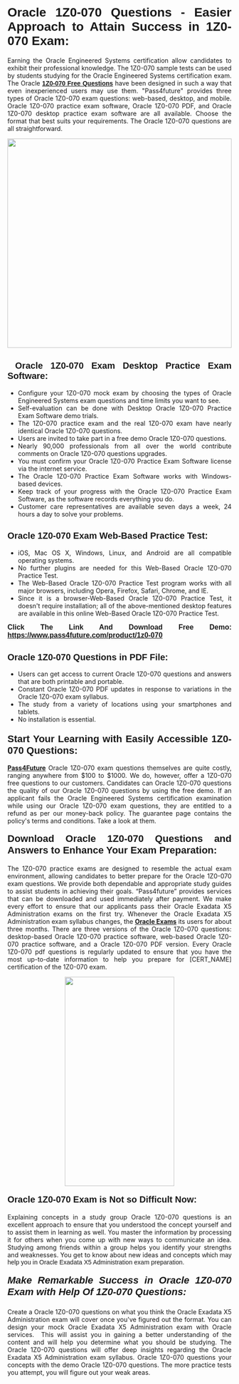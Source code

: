 <h1 style="text-align: justify;"><span style="font-family:Tahoma,Geneva,sans-serif;"><strong>Oracle 1Z0-070 Questions - Easier Approach to Attain Success in 1Z0-070 Exam:</strong></span></h1>

<p style="text-align: justify;">Earning the Oracle Engineered Systems certification allow candidates to exhibit their professional knowledge. The 1Z0-070 sample tests can be used by students studying for the Oracle Engineered Systems certification exam. The Oracle <a href="https://www.pass4future.com/questions/oracle/1z0-070" target="_blank"><span style="font-family:Tahoma,Geneva,sans-serif;"><strong>1Z0-070 Free Questions</strong></span></a> have been designed in such a way that even inexperienced users may use them. "Pass4future" provides three types of Oracle 1Z0-070 exam questions: web-based, desktop, and mobile. Oracle 1Z0-070 practice exam software, Oracle 1Z0-070 PDF, and Oracle 1Z0-070 desktop practice exam software are all available. Choose the format that best suits your requirements. The Oracle 1Z0-070 questions are all straightforward.</p>

<p style="text-align: justify;"><a href="https://www.pass4future.com/product/1z0-070" target="_blank"><img alt="" src="https://lh3.googleusercontent.com/pw/AM-JKLU5_aushiRQbaoUdVonD_1om6esFnUm_j21jdeI1V3aesz_ETcO2Y8QVj0ZamD1vJ__MzXKNoh3XzzrDTXgudBuMwEatvdphNwcixeZDIncATvFdVanIchOfqVuIJHbWkG03KYMH2pwXnb7WaAnvI3g=w1366-h490-no?authuser=0" style="width: 100%; height: 470px;" /></a></p>

<h2 style="text-align: justify;"><strong><span style="font-family:Tahoma,Geneva,sans-serif;"><span style="font-size:20px;"> Oracle 1Z0-070 Exam Desktop Practice Exam Software:</span></span></strong></h2>

<ul>
	<li style="text-align: justify;">Configure your 1Z0-070 mock exam by choosing the types of Oracle Engineered Systems exam questions and time limits you want to see.</li>
	<li style="text-align: justify;">Self-evaluation can be done with Desktop Oracle 1Z0-070 Practice Exam Software demo trials.</li>
	<li style="text-align: justify;">The 1Z0-070 practice exam and the real 1Z0-070 exam have nearly identical Oracle 1Z0-070 questions.</li>
	<li style="text-align: justify;">Users are invited to take part in a free demo Oracle 1Z0-070 questions.</li>
	<li style="text-align: justify;">Nearly 90,000 professionals from all over the world contribute comments on Oracle 1Z0-070 questions upgrades.</li>
	<li style="text-align: justify;">You must confirm your Oracle 1Z0-070 Practice Exam Software license via the internet service.</li>
	<li style="text-align: justify;">The Oracle 1Z0-070 Practice Exam Software works with Windows-based devices.</li>
	<li style="text-align: justify;">Keep track of your progress with the Oracle 1Z0-070 Practice Exam Software, as the software records everything you do.</li>
	<li style="text-align: justify;">Customer care representatives are available seven days a week, 24 hours a day to solve your problems.</li>
</ul>

<h2 style="text-align: justify;"><span style="font-family:Tahoma,Geneva,sans-serif;"><strong><span style="font-size:20px;">Oracle 1Z0-070 Exam Web-Based Practice Test:</span></strong></span></h2>

<ul>
	<li style="text-align: justify;">iOS, Mac OS X, Windows, Linux, and Android are all compatible operating systems.</li>
	<li style="text-align: justify;">No further plugins are needed for this Web-Based Oracle 1Z0-070 Practice Test.</li>
	<li style="text-align: justify;">The Web-Based Oracle 1Z0-070 Practice Test program works with all major browsers, including Opera, Firefox, Safari, Chrome, and IE.</li>
	<li style="text-align: justify;">Since it is a browser-Web-Based Oracle 1Z0-070 Practice Test, it doesn't require installation; all of the above-mentioned desktop features are available in this online Web-Based Oracle 1Z0-070 Practice Test.</li>
</ul>

<p style="text-align: justify;"><span style="font-family:Tahoma,Geneva,sans-serif;"><span style="font-size:16px;"><strong>Click The Link And Download Free Demo:</strong></span></span> <a href="https://www.pass4future.com/product/1z0-070" target="_blank"><span style="font-family:Tahoma,Geneva,sans-serif;"><span style="font-size:16px;"><strong>https://www.pass4future.com/product/1z0-070</strong></span></span></a></p>

<h2 style="text-align: justify;"><strong><span style="font-family:Tahoma,Geneva,sans-serif;"><span style="font-size:20px;">Oracle 1Z0-070 Questions in PDF File:</span></span></strong></h2>

<ul>
	<li style="text-align: justify;">Users can get access to current Oracle 1Z0-070 questions and answers that are both printable and portable.</li>
	<li style="text-align: justify;">Constant Oracle 1Z0-070 PDF updates in response to variations in the Oracle 1Z0-070 exam syllabus.</li>
	<li style="text-align: justify;">The study from a variety of locations using your smartphones and tablets.</li>
	<li style="text-align: justify;">No installation is essential.</li>
</ul>

<h3 style="text-align: justify;"><span style="font-family:Tahoma,Geneva,sans-serif;"><strong><span style="font-size:22px;">Start Your Learning with Easily Accessible 1Z0-070 Questions:</span></strong></span></h3>

<p style="text-align: justify;"><strong><a href="https://www.pass4future.com/" target="_blank">Pass4Future</a></strong> Oracle 1Z0-070 exam questions themselves are quite costly, ranging anywhere from $100 to $1000. We do, however, offer a 1Z0-070 free questions to our customers. Candidates can Oracle 1Z0-070 questions the quality of our Oracle 1Z0-070 questions by using the free demo. If an applicant fails the Oracle Engineered Systems certification examination while using our Oracle 1Z0-070 exam questions, they are entitled to a refund as per our money-back policy. The guarantee page contains the policy's terms and conditions. Take a look at them.</p>

<h4 style="text-align: justify;"><strong><span style="font-family:Tahoma,Geneva,sans-serif;"><span style="font-size:22px;">Download Oracle 1Z0-070 Questions and Answers to Enhance Your Exam Preparation:</span></span></strong></h4>

<p style="text-align: justify;">The 1Z0-070 practice exams are designed to resemble the actual exam environment, allowing candidates to better prepare for the Oracle 1Z0-070 exam questions. We provide both dependable and appropriate study guides to assist students in achieving their goals. “Pass4future” provides services that can be downloaded and used immediately after payment. We make every effort to ensure that our applicants pass their Oracle Exadata X5 Administration exams on the first try. Whenever the Oracle Exadata X5 Administration exam syllabus changes, the <strong><a href="https://www.pass4future.com/oracle" target="_blank">Oracle Exams</a></strong> its users for about three months. There are three versions of the Oracle 1Z0-070 questions: desktop-based Oracle 1Z0-070 practice software, web-based Oracle 1Z0-070 practice software, and a Oracle 1Z0-070 PDF version. Every Oracle 1Z0-070 pdf questions is regularly updated to ensure that you have the most up-to-date information to help you prepare for [CERT_NAME] certification of the 1Z0-070 exam.</p>

<p style="text-align: center;"><a href="https://www.pass4future.com/product/1z0-070" target="_blank"><img alt="" src="https://lh3.googleusercontent.com/pw/AM-JKLV3yUm3jiqqIo1xIsj1VJ_UeysYexQY-pRYO0rIFl3vg11QZioN-gzffpw2AfKqFynWuvoXOreWrWS0swpr4xmOSWfwII2jvatteuqrfxiWGFBSHPiZUCoi33jqeymK5dmu-0enyX6tayRCAMHw05jv=s617-no?authuser=0" style="width: 70%; height: 470px;" /></a></p>

<h4 style="text-align: justify;"><strong><span style="font-family:Tahoma,Geneva,sans-serif;"><span style="font-size:20px;">Oracle 1Z0-070 Exam is Not so Difficult Now:</span></span></strong></h4>

<p style="text-align: justify;">Explaining concepts in a study group Oracle 1Z0-070 questions is an excellent approach to ensure that you understood the concept yourself and to assist them in learning as well. You master the information by processing it for others when you come up with new ways to communicate an idea. Studying among friends within a group helps you identify your strengths and weaknesses. You get to know about new ideas and concepts <span style="font-family:Tahoma,Geneva,sans-serif;">which may help you in Oracle Exadata X5 Administration exam preparation.</span></p>

<h5 style="text-align: justify;"><span style="font-family:Tahoma,Geneva,sans-serif;"><span style="font-size:22px;"><strong>Make Remarkable Success in Oracle 1Z0-070 Exam with Help Of 1Z0-070 Questions:</strong></span></span></h5>

<p style="text-align: justify;">Create a Oracle 1Z0-070 questions on what you think the Oracle Exadata X5 Administration exam will cover once you've figured out the format. You can design your mock Oracle Exadata X5 Administration exam with Oracle services.  This will assist you in gaining a better understanding of the content and will help you determine what you should be studying. The Oracle 1Z0-070 questions will offer deep insights regarding the Oracle Exadata X5 Administration exam syllabus. Oracle 1Z0-070 questions your concepts with the demo Oracle 1Z0-070 questions. The more practice tests you attempt, you will figure out your weak areas.</p>
